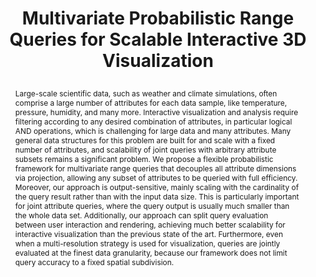 ---
# this file is written in YAML http://docs.ansible.com/ansible/latest/YAMLSyntax.html
# all lines with a leading sharp are comments and will not be compiled
# longer blocks of text should start with a a leading > to escape all special characters

# URL handle for generated webpage
slug:       highdimfiltering

#specifies layout to be used for page generation (do not modify)
layout:     publication

#publication title
title:      >
   Multivariate Probabilistic Range Queries for Scalable Interactive 3D Visualization
   
#include in selected publications on front page (optional, delete line if not applicable)
display:	selected

#list all publication authors in correct order (please check the spelling is identical to your personal page)
authors:
 - Amani Ageeli
 - Alberto Jaspe-Villanueva
 - Ronell Sicat
 - Florian Mannuss
 - Peter Rautek
 - Markus Hadwiger

#insert publication venue (displayed on publication page)
venue:      >
   IEEE Transactions on Visualization and Computer Graphics, Vol.29, No.1 (Proceedings IEEE VIS 2022), to appear

#insert short venue (displayed in box in publication list)
shortvenue: >
   IEEE VIS 2022

#specify publication year
year:       2023

#insert abstract of publication
abstract:   >
   Large-scale scientific data, such as weather and climate simulations, often comprise a large number of attributes for each data sample, like temperature, pressure, humidity, and many more. Interactive visualization and analysis require filtering according to any desired combination of attributes, in particular logical AND operations, which is challenging for large data and many attributes. Many general data structures for this problem are built for and scale with a fixed number of attributes, and scalability of joint queries with arbitrary attribute subsets remains a significant problem. We propose a flexible probabilistic framework for multivariate range queries that decouples all attribute dimensions via projection, allowing any subset of attributes to be queried with full efficiency. Moreover, our approach is output-sensitive, mainly scaling with the cardinality of the query result rather than with the input data size. This is particularly important for joint attribute queries, where the query output is usually much smaller than the whole data set. Additionally, our approach can split query evaluation between user interaction and rendering, achieving much better scalability for interactive visualization than the previous state of the art. Furthermore, even when a multi-resolution strategy is used for visualization, queries are jointly evaluated at the finest data granularity, because our framework does not limit query accuracy to a fixed spatial subdivision.
   
#link to hi-res teaser image of publication (please make sure the image is wide, e.g. aspect ratio between 4:2 and 4:1)
teaser:     './publications/2022_ageeli_highdimfiltering.png'
   
#link to smaller thumbnail image of publication (please make sure the aspect ratio is 3:2, suggested size is 150x100px)
thumbnail:  './publications/2022_ageeli_thumbnail.png'

#link to publication video (optional): you can either upload the video to our website (insert local link) or host it on youtube or vimeo (in this case insert the youtube/vimeo link)
#video:      'https://vimeo.com/458350874'

#link to talk video (optional): you can either upload the video to our website (insert local link) or host it on youtube or vimeo (in this case insert the youtube/vimeo link)
#talk:       'https://www.youtube.com/watch?v=3WW2Bdg5tY8'

#link to publication pdf (optional)
#pdf:        './publications/2022_ageeli_highdimfiltering.pdf'

#link to appendix pdf (optional)
#pdfsupp:    './publications/2020_rautek_killingsurfaces_appendixes.pdf'

#insert citation. please format citation by inserting <br> at line breaks, &nbsp;&nbsp; will insert a tab character to prettify the citation
citation:   >
  @article{Ageeli2022HighDimensionalAttributeFiltering,<br>
   &nbsp;&nbsp;title = {Multivariate Probabilistic Range Queries for Scalable Interactive 3D Visualization},<br>
   &nbsp;&nbsp;author = {Ageeli, Amani and {Jaspe Villanueva}, Alberto and Sicat, Ronell and Mannuss, Florian and Rautek, Peter and Hadwiger, Markus},<br>
   &nbsp;&nbsp;journal = {IEEE Transactions on Visualization and Computer Graphics (Proceedings IEEE VIS 2022)},<br>
   &nbsp;&nbsp;year = {2023},<br>
   &nbsp;&nbsp;volume = {29},<br>
   &nbsp;&nbsp;number = {1},<br>
   &nbsp;&nbsp;pages = {to appear}<br>
  }

#insert links to additional material for the publication (optional)
#links need a title, a URL and a type (this defines the link icon) which can be one of the following values: code, archive, files, slides or text (this is the default icon)
links: 
# - title: HQ Paper + Appendix
#   type:  pdf
#   url:   './publications/2020_rautek_killingsurfaces_with_appendixes_hq.pdf' 
# - title: Slides
#   type:  slides
#   url:   './publications/2020_rautek_killingsurfaces_slides.pdf'
# - title: Code
#   type:  github
#   url:   'https://github.com/vccvisualization/killingsurfaces'
 
---